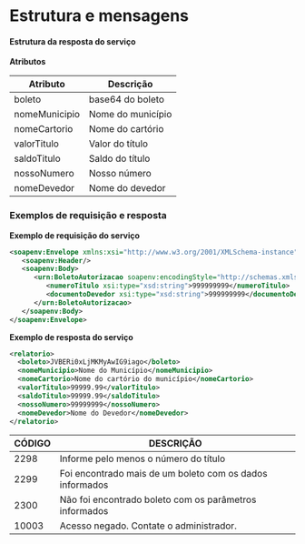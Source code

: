 # Estrutura e mensagens

#### Estrutura da resposta do serviço

**Atributos**

| **Atributo**  | **Descrição**     |
| ------------- | ----------------- |
| boleto        | base64 do boleto  |
| nomeMunicipio | Nome do município |
| nomeCartorio  | Nome do cartório  |
| valorTitulo   | Valor do título   |
| saldoTitulo   | Saldo do título   |
| nossoNumero   | Nosso número      |
| nomeDevedor   | Nome do devedor   |

### Exemplos de requisição e resposta

**Exemplo de requisição do serviço**

```xml
<soapenv:Envelope xmlns:xsi="http://www.w3.org/2001/XMLSchema-instance" xmlns:xsd="http://www.w3.org/2001/XMLSchema" xmlns:soapenv="http://schemas.xmlsoap.org/soap/envelope/" xmlns:urn="urn:localhost">
   <soapenv:Header/>
   <soapenv:Body>
      <urn:BoletoAutorizacao soapenv:encodingStyle="http://schemas.xmlsoap.org/soap/encoding/">
         <numeroTitulo xsi:type="xsd:string">999999999</numeroTitulo>
         <documentoDevedor xsi:type="xsd:string">999999999</documentoDevedor>
      </urn:BoletoAutorizacao>
   </soapenv:Body>
</soapenv:Envelope>
```

**Exemplo de resposta do serviço**

```xml
<relatorio>
  <boleto>JVBERi0xLjMKMyAwIG9iago</boleto>
  <nomeMunicipio>Nome do Município</nomeMunicipio>
  <nomeCartorio>Nome do cartório do município</nomeCartorio>
  <valorTitulo>99999.99</valorTitulo>
  <saldoTitulo>99999.99</saldoTitulo>
  <nossoNumero>99999999</nossoNumero>
  <nomeDevedor>Nome do Devedor</nomeDevedor>
</relatorio>
```

| **CÓDIGO** | **DESCRIÇÃO**                                            |
| ---------- | -------------------------------------------------------- |
| 2298       | Informe pelo menos o número do título                    |
| 2299       | Foi encontrado mais de um boleto com os dados informados |
| 2300       | Não foi encontrado boleto com os parâmetros informados   |
| 10003      | Acesso negado. Contate o administrador.                  |
